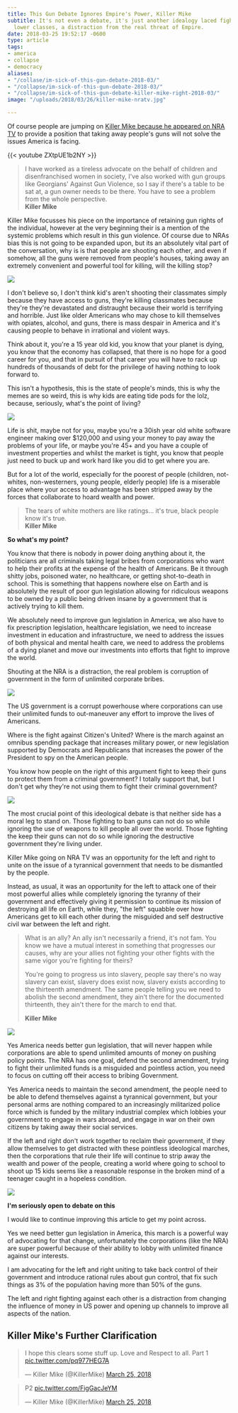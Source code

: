```yaml
---
title: This Gun Debate Ignores Empire's Power, Killer Mike
subtitle: It's not even a debate, it's just another idealogy laced fight between the
  lower classes, a distraction from the real threat of Empire.
date: 2018-03-25 19:52:17 -0600
type: article
tags:
- america
- collapse
- democracy
aliases:
- "/collase/im-sick-of-this-gun-debate-2018-03/"
- "/collapse/im-sick-of-this-gun-debate-2018-03/"
- "/collapse/im-sick-of-this-gun-debate-killer-mike-right-2018-03/"
image: "/uploads/2018/03/26/killer-mike-nratv.jpg"

---
```

Of course people are jumping on [Killer Mike because he appeared on NRA TV](https://www.youtube.com/watch?v=ZXtpUE1b2NY) to provide a position that taking away people's guns will not solve the issues America is facing.

{{< youtube ZXtpUE1b2NY >}}

> I have worked as a tireless advocate on the behalf of children and disenfranchised women in society, I've also worked with gun groups like Georgians' Against Gun Violence, so I say if there's a table to be sat at, a gun owner needs to be there. You have to see a problem from the whole perspective.  
> **Killer Mike**

Killer Mike focusses his piece on the importance of retaining gun rights of the individual, however at the very beginning their is a mention of the systemic problems which result in this gun violence. Of course due to NRAs bias this is not going to be expanded upon, but its an absolutely vital part of the conversation, why is is that people are shooting each other, and even if somehow, all the guns were removed from people's houses, taking away an extremely convenient and powerful tool for killing, will the killing stop?

![](/uploads/2018/03/26/1B786D31-0B39-4BD9-B8E1-1D32E721E80E-e1521928873872.jpeg)

I don't believe so, I don't think kid's aren't shooting their classmates simply because they have access to guns, they're killing classmates because they're they're devastated and distraught because their world is terrifying and horrible. Just like older Americans who may chose to kill themselves with opiates, alcohol, and guns, there is mass despair in America and it's causing people to behave in irrational and violent ways.

Think about it, you're a 15 year old kid, you know that your planet is dying, you know that the economy has collapsed, that there is no hope for a good career for you, and that in pursuit of that career you will have to rack up hundreds of thousands of debt for the privilege of having nothing to look forward to.

This isn't a hypothesis, this is the state of people's minds, this is why the memes are so weird, this is why kids are eating tide pods for the lolz, because, seriously, what's the point of living?

![](/uploads/2018/03/26/2018-03-25_8-59-38.jpg)

Life is shit, maybe not for you, maybe you're a 30ish year old white software engineer making over $120,000 and using your money to pay away the problems of your life, or maybe you're 45+ and you have a couple of investment properties and whilst the market is tight, you know that people just need to buck up and work hard like you did to get where you are.

But for a lot of the world, especially for the poorest of people (children, not-whites, non-westerners, young people, elderly people) life is a miserable place where your access to advantage has been stripped away by the forces that collaborate to hoard wealth and power.

> The tears of white mothers are like ratings... it's true, black people know it's true.  
> **Killer Mike**

**So what's my point?**

You know that there is nobody in power doing anything about it, the politicians are all criminals taking legal bribes from corporations who want to help their profits at the expense of the health of Americans. Be it through shitty jobs, poisoned water, no healthcare, or getting shot-to-death in school. This is something that happens nowhere else on Earth and is absolutely the result of poor gun legislation allowing for ridiculous weapons to be owned by a public being driven insane by a government that is actively trying to kill them.

We absolutely need to improve gun legislation in America, we also have to fix prescription legislation, healthcare legislation, we need to increase investment in education and infrastructure, we need to address the issues of both physical and mental health care, we need to address the problems of a dying planet and move our investments into efforts that fight to improve the world.

Shouting at the NRA is a distraction, the real problem is corruption of government in the form of unlimited corporate bribes.

![](/uploads/2018/03/26/2018-03-25_9-00-13_0.jpg)

The US government is a corrupt powerhouse where corporations can use their unlimited funds to out-maneuver any effort to improve the lives of Americans.

Where is the fight against Citizen's United? Where is the march against an omnibus spending package that increases military power, or new legislation supported by Democrats and Republicans that increases the power of the President to spy on the American people.

You know how people on the right of this argument fight to keep their guns to protect them from a criminal government? I totally support that, but I don't get why they're not using them to fight their criminal government?

![](/uploads/2018/03/26/2018-03-25_9-05-18.jpg)

The most crucial point of this ideological debate is that neither side has a moral leg to stand on. Those fighting to ban guns can not do so while ignoring the use of weapons to kill people all over the world. Those fighting the keep their guns can not do so while ignoring the destructive government they're living under.

Killer Mike going on NRA TV was an opportunity for the left and right to unite on the issue of a tyrannical government that needs to be dismantled by the people.

Instead, as usual, it was an opportunity for the left to attack one of their most powerful allies while completely ignoring the tyranny of their government and effectively giving it permission to continue its mission of destroying all life on Earth, while they, "the left" squabble over how Americans get to kill each other during the misguided and self destructive civil war between the left and right.

> What is an ally? An ally isn't necessarily a friend, it's not fam. You know we have a mutual interest in something that progresses our causes, why are your allies not fighting your other fights with the same vigor you're fighting for theirs?
>
> You're going to progress us into slavery, people say there's no way slavery can exist, slavery does exist now, slavery exists according to the thirteenth amendment. The same people telling you we need to abolish the second amendment, they ain't there for the documented thirteenth, they ain't there for the march to end that.
>
> **Killer Mike**

![](/uploads/2018/03/26/2018-03-25_9-02-00.jpg)

Yes America needs better gun legislation, that will never happen while corporations are able to spend unlimited amounts of money on pushing policy points. The NRA has one goal, defend the second amendment, trying to fight their unlimited funds is a misguided and pointless action, you need to focus on cutting off their access to bribing Government.

Yes America needs to maintain the second amendment, the people need to be able to defend themselves against a tyrannical government, but your personal arms are nothing compared to an increasingly militarized police force which is funded by the military industrial complex which lobbies your government to engage in wars abroad, and engage in war on their own citizens by taking away their social services.

If the left and right don't work together to reclaim their government, if they allow themselves to get distracted with these pointless ideological marches, then the corporations that rule their life will continue to strip away the wealth and power of the people, creating a world where going to school to shoot up 15 kids seems like a reasonable response in the broken mind of a teenager caught in a hopeless condition.

![](/uploads/2018/03/26/2018-03-25_9-04-49.jpg)

**I'm seriously open to debate on this**

I would like to continue improving this article to get my point across.

Yes we need better gun legislation in America, this march is a powerful way of advocating for that change, unfortunately the corporations (like the NRA) are super powerful because of their ability to lobby with unlimited finance against our interests.

I am advocating for the left and right uniting to take back control of their government and introduce rational rules about gun control, that fix such things as 3% of the population having more than 50% of the guns.

The left and right fighting against each other is a distraction from changing the influence of money in US power and opening up channels to improve all aspects of the nation.

## Killer Mike's Further Clarification

<blockquote class="twitter-tweet" data-lang="en"><p lang="en" dir="ltr">I hope this clears some stuff up. Love and Respect to all.  Part 1 <a href="https://t.co/pq977HEG7A">pic.twitter.com/pq977HEG7A</a></p>&mdash; Killer Mike (@KillerMike) <a href="https://twitter.com/KillerMike/status/978053530689847296?ref_src=twsrc%5Etfw">March 25, 2018</a></blockquote>

<blockquote class="twitter-tweet" data-lang="en"><p lang="und" dir="ltr">P2 <a href="https://t.co/FigGacJeYM">pic.twitter.com/FigGacJeYM</a></p>&mdash; Killer Mike (@KillerMike) <a href="https://twitter.com/KillerMike/status/978054153984385024?ref_src=twsrc%5Etfw">March 25, 2018</a></blockquote>

<script async src="https://platform.twitter.com/widgets.js" charset="utf-8"></script>